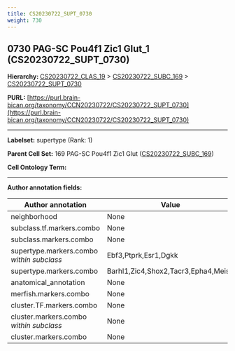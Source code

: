 ```yaml
---
title: CS20230722_SUPT_0730
weight: 730
---
```

## 0730 PAG-SC Pou4f1 Zic1 Glut_1 (CS20230722_SUPT_0730)
<b>Hierarchy: </b>
[CS20230722_CLAS_19](../CS20230722_CLAS_19) >
[CS20230722_SUBC_169](../CS20230722_SUBC_169) >
[CS20230722_SUPT_0730](../CS20230722_SUPT_0730)

**PURL:** [https://purl.brain-bican.org/taxonomy/CCN20230722/CS20230722_SUPT_0730](https://purl.brain-bican.org/taxonomy/CCN20230722/CS20230722_SUPT_0730)

---


**Labelset:** supertype (Rank: 1)

**Parent Cell Set:** 169 PAG-SC Pou4f1 Zic1 Glut ([CS20230722_SUBC_169](../CS20230722_SUBC_169))



**Cell Ontology Term:** 

[MARKER GENES.]: #


---

[TRANSFERRED ANNOTATIONS.]: #


[AUTHOR ANNOTATION FIELDS.]: #


**Author annotation fields:**

| Author annotation | Value |
|-------------------|-------|
|neighborhood|None|
|subclass.tf.markers.combo|None|
|subclass.markers.combo|None|
|supertype.markers.combo _within subclass_|Ebf3,Ptprk,Esr1,Dgkk|
|supertype.markers.combo|Barhl1,Zic4,Shox2,Tacr3,Epha4,Meis2|
|anatomical_annotation|None|
|merfish.markers.combo|None|
|cluster.TF.markers.combo|None|
|cluster.markers.combo _within subclass_|None|
|cluster.markers.combo|None|
